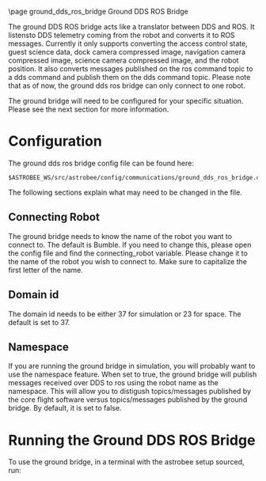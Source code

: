 \page ground_dds_ros_bridge Ground DDS ROS Bridge

The ground DDS ROS bridge acts like a translator between DDS and ROS. It listensto DDS telemetry coming from the robot and converts it to ROS messages.
Currently it only supports converting the access control state, guest science
data, dock camera compressed image, navigation camera compressed image, science
camera compressed image, and the robot position. It also converts messages
published on the ros command topic to a dds command and publish them on the dds
command topic. Please note that as of now, the ground dds ros bridge can only
connect to one robot.

The ground bridge will need to be configured for your specific situation. Please
see the next section for more information.

# Configuration

The ground dds ros bridge config file can be found here:

    $ASTROBEE_WS/src/astrobee/config/communications/ground_dds_ros_bridge.config

The following sections explain what may need to be changed in the file.

## Connecting Robot

The ground bridge needs to know the name of the robot you want to connect to.
The default is Bumble. If you need to change this, please open the config file
and find the connecting_robot variable. Please change it to the name of the
robot you wish to connect to. Make sure to capitalize the first letter of the
name.

## Domain id

The domain id needs to be either 37 for simulation or 23 for space. The default
is set to 37.

## Namespace

If you are running the ground bridge in simulation, you will probably want to
use the namespace feature. When set to true, the ground bridge will publish
messages received over DDS to ros using the robot name as the namespace. This
will allow you to distigush topics/messages published by the core flight
software versus topics/messages published by the ground bridge. By default, it
is set to false.

# Running the Ground DDS ROS Bridge

To use the ground bridge, in a terminal with the astrobee setup sourced, run:




